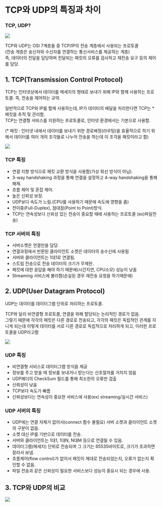 # TCP와 UDP의 특징과 차이

### TCP, UDP?

<img src="https://github.com/myeon0109/06CSSTUDY/blob/a2cf602f9cd331a3d7085d7dbc51ba19369bee4b/image/%EB%8B%A4%EC%9A%B4%EB%A1%9C%EB%93%9C3.png">

TCP와 UDP는 OSI 7계층들 중 TCP/IP의 전송 계층에서 사용되는 프로토콜<br>
(전송 계층은 송신자와 수신자를 연결하는 통신서비스를 제공하는 계층)<br>
즉, 데이터의 전달을 담당하며 전달되는 패킷의 오류를 검사하고 재전송 요구 등의 제어를 담당.


## 1. TCP(Transmission Control Protocol)

TCP는 인터넷상에서 데이터를 메세지의 형태로 보내기 위해 IP와 함께 사용하는 프로토콜. 즉, 전송을 제어하는 규약.

일반적으로 TCP와 IP를 함께 사용하는데, IP가 데이터의 배달을 처리한다면 TCP는 *패킷을 추적 및 관리함.<br>
TCP는 연결형 서비스를 지원하는 프로토콜로, 인터넷 환경에서는 기본으로 사용함.

(* 패킷 : 인터넷 내에서 데이터를 보내기 위한 경로배정(라우팅)을 효율적으로 하기 위해서 데이터를 여러 개의 조각들로 나누어 전송을 하는데 이 조각을 패킷이라고 함)

<img src="https://github.com/myeon0109/06CSSTUDY/blob/4708ed115069795e44784ae92af62a226f097f5a/image/TCP.png">

### TCP 특징

- 연결 지향 방식으로 패킷 교환 방식을 사용함(가상 회선 방식이 아님).
- 3-way handshaking 과정을 통해 연결을 설정하고 4-way handshaking을 통해 해제.
- 흐름 제어 및 혼잡 제어.
- 높은 신뢰성 보장.
- UDP보다 속도가 느림.(CPU를 사용하기 때문에 속도에 영향을 줌)
- 전이중(Full-Duplex), 점대점(Point to Point)방식.
- TCP는 연속성보다 신뢰성 있는 전송이 중요할 때에 사용하는 프로토콜 (ex)파일전송)

### TCP 서버의 특징

- 서버소켓은 연결만을 담당.
- 연결과정에서 반환된 클라이언트 소켓은 데이터의 송수신에 사용됨
- 서버와 클라이언트는 1대1로 연결됨.
- 스트림 전송으로 전송 데이터의 크기가 무제한.
- 패킷에 대한 응답을 해야 하기 때문에(시간지연, CPU소모) 성능이 낮음
- Streaming 서비스에 불리함(손실된 경우 재전송 요청을 하기때문에)

## 2. UDP(User Datagram Protocol)

UDP는 데이터를 데이터그램 단위로 처리하는 프로토콜.

TCP와 달리 비연결형 프로토콜, 연결을 위해 할당되는 논리적인 경로가 없음.<br>
그렇기 때문에 각각의 패킷은 다른 경로로 전송되고, 각각의 패킷은 독립적인 관계를 지니게 되는데 이렇게 데이터를 서로 다른 경로로 독립적으로 처리하게 되고, 이러한 프로토콜을 UDP라고함

<img src="https://github.com/myeon0109/06CSSTUDY/blob/4708ed115069795e44784ae92af62a226f097f5a/image/UDP.png">

### UDP 특징

- 비연결형 서비스로 데이터그램 방식을 제공
- 정보를 주고 받을 때 정보를 보내거나 받는다는 신호절차를 거치지 않음
- UDP헤더의 CheckSum 필드를 통해 최소한의 오류만 검출
- 신뢰성이 낮음
- TCP보다 속도가 빠름
- 신뢰성보다는 연속성이 중요한 서비스에 사용(ex) streaming/실시간 서비스)

### UDP 서버의 특징

- UDP에는 연결 자체가 없어서(connect 함수 불필요) 서버 소켓과 클라이언트 소켓의 구분이 없음.
- 소켓 대신 IP를 기반으로 데이터를 전송.
- 서버와 클라이언트는 1대1, 1대N, N대M 등으로 연결될 수 있음.
- 데이터그램(메세지) 단위로 전송되며 그 크기는 65535바이트로, 크기가 초과하면 잘라서 보냄.
- 흐름제어(flow control)가 없어서 패킷이 제대로 전송되었는지, 오류가 없는지 확인할 수 없음.
- 파일 전송과 같은 신뢰성이 필요한 서비스보다 성능이 중요시 되는 경우에 사용.

## 3. TCP와 UDP의 비교

<img src="https://github.com/myeon0109/06CSSTUDY/blob/4708ed115069795e44784ae92af62a226f097f5a/image/TCP%2CUDP.png">
